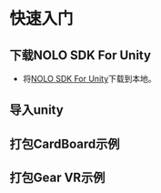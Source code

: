 # 快速入门

## 下载NOLO SDK For Unity
* 将[NOLO SDK For Unity](./master/UnityPackage)下载到本地。
## 导入unity

## 打包CardBoard示例
## 打包Gear VR示例
